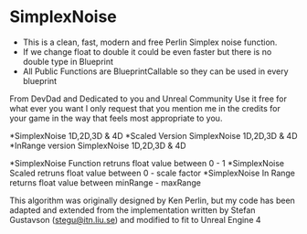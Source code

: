 # SimplexNoise

* This is a clean, fast, modern and free Perlin Simplex noise function.
* If we change float to double it could be even faster but there is no double type in Blueprint
* All Public Functions are BlueprintCallable so they can be used in every blueprint

From DevDad and Dedicated to you and Unreal Community
Use it free for what ever you want
I only request that you mention me in the credits for your game in the way that feels most appropriate to you.

*SimplexNoise 1D,2D,3D & 4D
*Scaled Version SimplexNoise 1D,2D,3D & 4D
*InRange version SimplexNoise 1D,2D,3D & 4D

*SimplexNoise Function retruns float value between 0 - 1
*SimplexNoise Scaled retruns float value between 0 - scale factor 
*SimplexNoise In Range returns float value between minRange - maxRange

This algorithm was originally designed by Ken Perlin, but my code has been
adapted and extended from the implementation written by Stefan Gustavson (stegu@itn.liu.se)
and modified to fit to Unreal Engine 4
